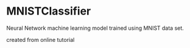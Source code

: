 # MNISTClassifier
Neural Network machine learning model trained using MNIST data set. 

created from online tutorial
